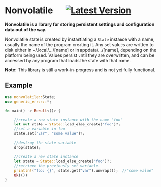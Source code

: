 
# Nonvolatile &emsp; [![Latest Version]][crates.io]

[Latest Version]: https://img.shields.io/crates/v/nonvolatile
[crates.io]: https://crates.io/crates/nonvolatile

**Nonvolatile is a library for storing persistent settings and configuration data out of the way.**

Nonvolatile state is created by instantiating a `State` instance with a name, usually the name of the program creating it.
Any set values are written to disk either in ~/.local/.../[name] or in appdata/.../[name], depending on the platform being used. Values persist until they are overwritten, and can be accessed by any program that loads the state with that name.

**Note:** This library is still a work-in-progress and is not yet fully functional.

## Example

```rust
use nonvolatile::State;
use generic_error::*;

fn main() -> Result<()> {
	
	//create a new state instance with the name "foo"
	let mut state = State::load_else_create("foo")?;
	//set a variable in foo
	state.set("var", "some value")?;
	
	//destroy the state variable
	drop(state);
	
	//create a new state instance
	let state = State::load_else_create("foo")?;
	//retrieve the previously set variable.
	println!("foo: {}", state.get("var").unwrap());  //"some value"	
	Ok(())
}
```
